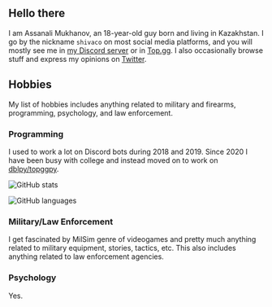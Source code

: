 ## Hello there

I am Assanali Mukhanov, an 18-year-old guy born and living in Kazakhstan. I go by the nickname `shivaco` on most social media platforms, and you will mostly see me in [my Discord server](https://discord.gg/YYtpYBr) or in [Top.gg](https://discord.gg/EYHTgJX). I also occasionally browse stuff and express my opinions on [Twitter](https://twitter.com/shivaco_).

## Hobbies
My list of hobbies includes anything related to military and firearms, programming, psychology, and law enforcement.

### Programming
I used to work a lot on Discord bots during 2018 and 2019. Since 2020 I have been busy with college and instead moved on to work on [dblpy/topggpy](https://github.com/top-gg/python-sdk).

![GitHub stats](https://github-readme-stats.vercel.app/api?username=shivaco&show_icons=true)

![GitHub languages](https://github-readme-stats.vercel.app/api/top-langs/?username=shivaco)

### Military/Law Enforcement
I get fascinated by MilSim genre of videogames and pretty much anything related to military equipment, stories, tactics, etc. This also includes anything related to law enforcement agencies.

### Psychology
Yes.
<!--**shivaco/shivaco** is a ✨ _special_ ✨ repository because its `README.md` (this file) appears on your GitHub profile. -->
